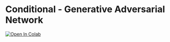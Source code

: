 # Conditional - Generative Adversarial Network

[![Open In Colab](https://colab.research.google.com/assets/colab-badge.svg)](https://colab.research.google.com/drive/1dceGNVvcgjvNkB0io3CWV5e9sWpt7U3-?usp=sharing)
